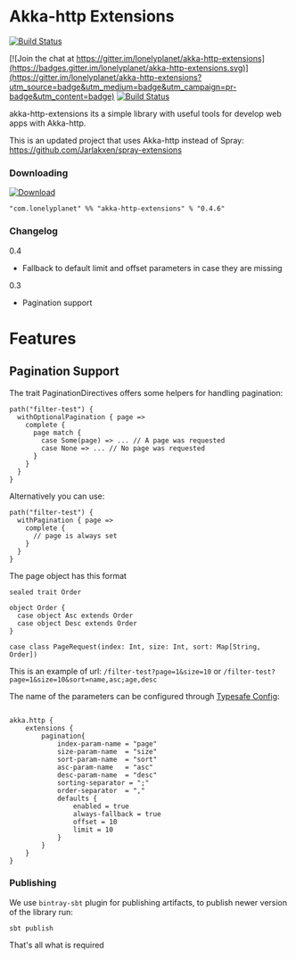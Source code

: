 Akka-http Extensions
================
[![Build Status](https://travis-ci.org/lonelyplanet/akka-http-extensions.svg?branch=master)](https://travis-ci.org/lonelyplanet/akka-http-extensions)

[![Join the chat at https://gitter.im/lonelyplanet/akka-http-extensions](https://badges.gitter.im/lonelyplanet/akka-http-extensions.svg)](https://gitter.im/lonelyplanet/akka-http-extensions?utm_source=badge&utm_medium=badge&utm_campaign=pr-badge&utm_content=badge)
[![Build Status](https://travis-ci.org/lonelyplanet/akka-http-extensions.svg?branch=master)](https://travis-ci.org/lonelyplanet/akka-http-extensions)

akka-http-extensions its a simple library with useful tools for develop web apps with Akka-http.

This is an updated project that uses Akka-http instead of Spray: https://github.com/Jarlakxen/spray-extensions


### Downloading

  [ ![Download](https://api.bintray.com/packages/lonelyplanet/maven/akka-http-extensions/images/download.svg) ](https://bintray.com/lonelyplanet/maven/akka-http-extensions/_latestVersion)

    "com.lonelyplanet" %% "akka-http-extensions" % "0.4.6"

### Changelog

0.4
- Fallback to default limit and offset parameters in case they are missing

0.3
- Pagination support


# Features

## Pagination Support

The trait PaginationDirectives offers some helpers for handling pagination:

```
path("filter-test") {
  withOptionalPagination { page =>
    complete {
      page match {
        case Some(page) => ... // A page was requested
        case None => ... // No page was requested
      }
    }
  }
}
```

Alternatively you can use:
```
path("filter-test") {
  withPagination { page =>
    complete {
      // page is always set
    }
  }
}
```

The page object has this format

```
sealed trait Order

object Order {
  case object Asc extends Order
  case object Desc extends Order
}

case class PageRequest(index: Int, size: Int, sort: Map[String, Order])
```

This is an example of url: `/filter-test?page=1&size=10` or `/filter-test?page=1&size=10&sort=name,asc;age,desc`

The name of the parameters can be configured through [Typesafe Config](https://github.com/typesafehub/config):

```

akka.http {
    extensions {
        pagination{
            index-param-name = "page"
            size-param-name  = "size"
            sort-param-name  = "sort"
            asc-param-name   = "asc"
            desc-param-name  = "desc"
            sorting-separator = ";"
            order-separator  = ","
            defaults {
                enabled = true
                always-fallback = true
                offset = 10
                limit = 10
            }
        }
    }
}

```

### Publishing

We use `bintray-sbt` plugin for publishing artifacts, to publish newer version of the library run:
```
sbt publish
```

That's all what is required
